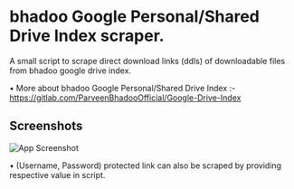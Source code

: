 # bhadoo Google Personal/Shared Drive Index scraper.

A small script to scrape direct download links (ddls) of downloadable files from bhadoo google drive index.


• More about bhadoo Google Personal/Shared Drive Index :-https://gitlab.com/ParveenBhadooOfficial/Google-Drive-Index

## Screenshots

![App Screenshot](https://telegra.ph/file/02de0add6d1abacda7eca.jpg?text=example)

 • (Username, Password) protected link can also be scraped by providing respective value in script.
